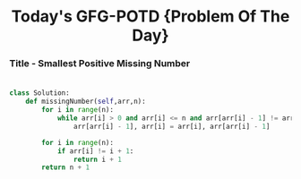 <h1 align="center">Today's GFG-POTD {Problem Of The Day}</h1>

### Title - Smallest Positive Missing Number<br><br>

```python
class Solution:
    def missingNumber(self,arr,n):
        for i in range(n):
            while arr[i] > 0 and arr[i] <= n and arr[arr[i] - 1] != arr[i]:
                arr[arr[i] - 1], arr[i] = arr[i], arr[arr[i] - 1]

        for i in range(n):
            if arr[i] != i + 1:
                return i + 1
        return n + 1
```
